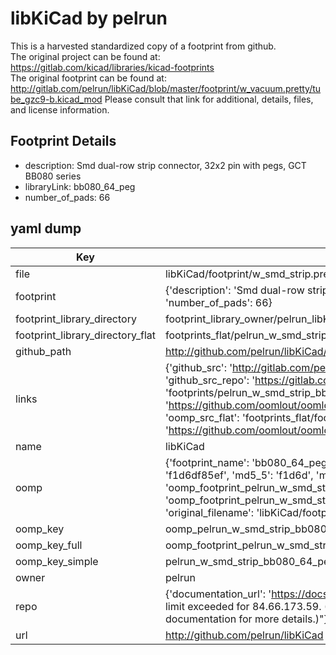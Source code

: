 # libKiCad by pelrun  
This is a harvested standardized copy of a footprint from github.  
The original project can be found at:  
https://gitlab.com/kicad/libraries/kicad-footprints  
The original footprint can be found at:
http://gitlab.com/pelrun/libKiCad/blob/master/footprint/w_vacuum.pretty/tube_gzc9-b.kicad_mod
Please consult that link for additional, details, files, and license information.  
## Footprint Details
* description: Smd dual-row strip connector, 32x2 pin with pegs, GCT BB080 series  
* libraryLink: bb080_64_peg  
* number_of_pads: 66  
## yaml dump  
| Key | Value |  
| --- | --- |  
| file | libKiCad/footprint/w_smd_strip.pretty/bb080_64_peg.kicad_mod |  
| footprint | {'description': 'Smd dual-row strip connector, 32x2 pin with pegs, GCT BB080 series', 'libraryLink': 'bb080_64_peg', 'number_of_pads': 66} |  
| footprint_library_directory | footprint_library_owner/pelrun_libKiCad |  
| footprint_library_directory_flat | footprints_flat/pelrun_w_smd_strip_bb080_64_peg/working |  
| github_path | http://github.com/pelrun/libKiCad/blob/master/footprint/w_smd_strip.pretty/bb080_64_peg.kicad_mod |  
| links | {'github_src': 'http://gitlab.com/pelrun/libKiCad/blob/master/footprint/w_vacuum.pretty/tube_gzc9-b.kicad_mod', 'github_src_repo': 'https://gitlab.com/kicad/libraries/kicad-footprints', 'oomp_bot': 'footprints/pelrun_w_smd_strip_bb080_64_peg/working', 'oomp_bot_github': 'https://github.com/oomlout/oomlout_oomp_footprint_bot/tree/main/footprints/pelrun_w_smd_strip_bb080_64_peg/working', 'oomp_src_flat': 'footprints_flat/footprints_flat/pelrun_w_smd_strip_bb080_64_peg/working', 'oomp_src_flat_github': 'https://github.com/oomlout/oomlout_oomp_footprint_src/tree/main/footprints_flat/pelrun_w_smd_strip_bb080_64_peg/working'} |  
| name | libKiCad |  
| oomp | {'footprint_name': 'bb080_64_peg', 'library_name': 'w_smd_strip', 'md5': 'f1d6df85efda5bc7e441327dd953d9ea', 'md5_10': 'f1d6df85ef', 'md5_5': 'f1d6d', 'md5_6': 'f1d6df', 'oomp_key': 'oomp_pelrun_w_smd_strip_bb080_64_peg', 'oomp_key_extra': 'oomp_footprint_pelrun_w_smd_strip_bb080_64_peg', 'oomp_key_full': 'oomp_footprint_pelrun_w_smd_strip_bb080_64_peg_f1d6df', 'oomp_key_simple': 'pelrun_w_smd_strip_bb080_64_peg', 'original_filename': 'libKiCad/footprint/w_smd_strip.pretty/bb080_64_peg.kicad_mod', 'owner_name': 'pelrun'} |  
| oomp_key | oomp_pelrun_w_smd_strip_bb080_64_peg |  
| oomp_key_full | oomp_footprint_pelrun_w_smd_strip_bb080_64_peg |  
| oomp_key_simple | pelrun_w_smd_strip_bb080_64_peg |  
| owner | pelrun |  
| repo | {'documentation_url': 'https://docs.github.com/rest/overview/resources-in-the-rest-api#rate-limiting', 'message': "API rate limit exceeded for 84.66.173.59. (But here's the good news: Authenticated requests get a higher rate limit. Check out the documentation for more details.)"} |  
| url | http://github.com/pelrun/libKiCad |  

